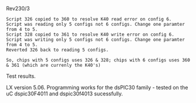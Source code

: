 Rev230/3

    Script 326 copied to 360 to resolve K40 read error on config 6.  Script was reading only 5 configs not 6 configs. Change one paramter from 4 to 5.
    Script 328 copied to 361 to resolve K40 write error on config 6.  Script was writing only 5 configs not 6 configs. Change one paramter from 4 to 5.
    Reverted 326 back to reading 5 configs.

    So, chips with 5 configs uses 326 & 328; chips with 6 configs uses 360 & 361 (which are currenly the K40's)

Test results.

 LX version 5.06. Programming works for the dsPIC30 family -  tested on the uC dspic30F4011 and dspic30f4013 sucessfully.